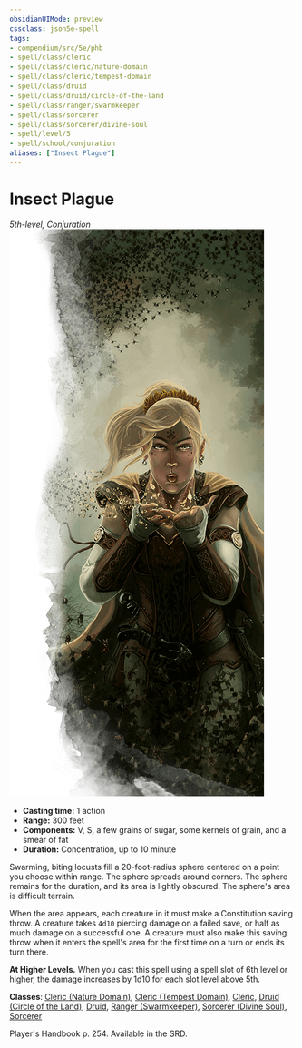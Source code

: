 ```yaml
---
obsidianUIMode: preview
cssclass: json5e-spell
tags:
- compendium/src/5e/phb
- spell/class/cleric
- spell/class/cleric/nature-domain
- spell/class/cleric/tempest-domain
- spell/class/druid
- spell/class/druid/circle-of-the-land
- spell/class/ranger/swarmkeeper
- spell/class/sorcerer
- spell/class/sorcerer/divine-soul
- spell/level/5
- spell/school/conjuration
aliases: ["Insect Plague"]
---
```

# Insect Plague
*5th-level, Conjuration*  
![](../../../assets/img/insect-plague.png)  

- **Casting time:** 1 action
- **Range:** 300 feet
- **Components:** V, S, a few grains of sugar, some kernels of grain, and a smear of fat
- **Duration:** Concentration, up to 10 minute

Swarming, biting locusts fill a 20-foot-radius sphere centered on a point you choose within range. The sphere spreads around corners. The sphere remains for the duration, and its area is lightly obscured. The sphere's area is difficult terrain.

When the area appears, each creature in it must make a Constitution saving throw. A creature takes `4d10` piercing damage on a failed save, or half as much damage on a successful one. A creature must also make this saving throw when it enters the spell's area for the first time on a turn or ends its turn there.

**At Higher Levels.** When you cast this spell using a spell slot of 6th level or higher, the damage increases by 1d10 for each slot level above 5th.

**Classes**: [Cleric (Nature Domain)](../classes/cleric-nature-domain.md#), [Cleric (Tempest Domain)](../classes/cleric-tempest-domain.md#), [Cleric](../classes/cleric.md#), [Druid (Circle of the Land)](../classes/druid-circle-of-the-land.md#), [Druid](../classes/druid.md#), [Ranger (Swarmkeeper)](../classes/ranger-swarmkeeper-tce.md#), [Sorcerer (Divine Soul)](../classes/sorcerer-divine-soul-xge.md#), [Sorcerer](../classes/sorcerer.md#)

Player's Handbook p. 254. Available in the SRD.